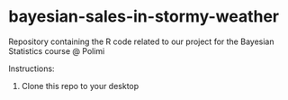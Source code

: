 # bayesian-sales-in-stormy-weather
Repository containing the R code related to our project for the Bayesian Statistics course @ Polimi

Instructions:

1. Clone this repo to your desktop


